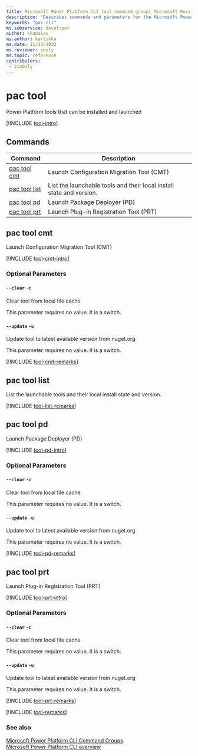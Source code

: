```yaml
---
title: Microsoft Power Platform CLI tool command group| Microsoft Docs
description: "Describes commands and parameters for the Microsoft Power Platform CLI tool command group."
keywords: "pac cli"
ms.subservice: developer
author: kkanakas
ms.author: kartikka
ms.date: 11/18/2022
ms.reviewer: jdaly
ms.topic: reference
contributors: 
 - JimDaly
---
```

<!-- 
Do not edit this file. 
This file is generated by a program and any changes will be overwritten when this topic is re-generated.
Use the include files to add additional content to this topic.
-->
# pac tool

Power Platform tools that can be installed and launched

[!INCLUDE [tool-intro](includes/tool-intro.md)]

## Commands

|Command|Description|
|---------|---------|
|[pac tool cmt](#pac-tool-cmt)|Launch Configuration Migration Tool (CMT)|
|[pac tool list](#pac-tool-list)|List the launchable tools and their local install state and version.|
|[pac tool pd](#pac-tool-pd)|Launch Package Deployer (PD)|
|[pac tool prt](#pac-tool-prt)|Launch Plug-in Registration Tool (PRT)|


## pac tool cmt

Launch Configuration Migration Tool (CMT)

[!INCLUDE [tool-cmt-intro](includes/tool-cmt-intro.md)]


### Optional Parameters

#### `--clear` `-c`

Clear tool from local file cache

This parameter requires no value. It is a switch.

#### `--update` `-u`

Update tool to latest available version from nuget.org

This parameter requires no value. It is a switch.

[!INCLUDE [tool-cmt-remarks](includes/tool-cmt-remarks.md)]

## pac tool list

List the launchable tools and their local install state and version.

[!INCLUDE [tool-list-remarks](includes/tool-list-remarks.md)]

## pac tool pd

Launch Package Deployer (PD)

[!INCLUDE [tool-pd-intro](includes/tool-pd-intro.md)]


### Optional Parameters

#### `--clear` `-c`

Clear tool from local file cache

This parameter requires no value. It is a switch.

#### `--update` `-u`

Update tool to latest available version from nuget.org

This parameter requires no value. It is a switch.

[!INCLUDE [tool-pd-remarks](includes/tool-pd-remarks.md)]

## pac tool prt

Launch Plug-in Registration Tool (PRT)

[!INCLUDE [tool-prt-intro](includes/tool-prt-intro.md)]


### Optional Parameters

#### `--clear` `-c`

Clear tool from local file cache

This parameter requires no value. It is a switch.

#### `--update` `-u`

Update tool to latest available version from nuget.org

This parameter requires no value. It is a switch.

[!INCLUDE [tool-prt-remarks](includes/tool-prt-remarks.md)]

[!INCLUDE [tool-remarks](includes/tool-remarks.md)]

### See also

[Microsoft Power Platform CLI Command Groups](index.md)<br />
[Microsoft Power Platform CLI overview](../introduction.md)